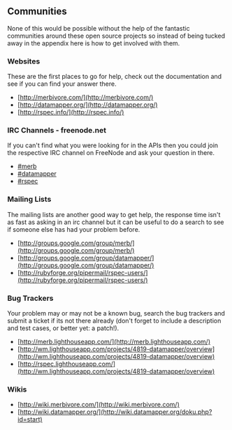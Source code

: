 ## Communities

None of this would be possible without the help of the fantastic communities around these open source projects so instead of being tucked away in the appendix here is how to get involved with them.

### Websites

These are the first places to go for help, check out the documentation and see if you can find your answer there.

* [http://merbivore.com/](http://merbivore.com/)
* [http://datamapper.org/](http://datamapper.org/)
* [http://rspec.info/](http://rspec.info/)

### IRC Channels - freenode.net

If you can't find what you were looking for in the APIs then you could join the respective IRC channel on FreeNode and ask your question in there. 

* [#merb](irc://irc.freenode.net/merb)
* [#datamapper](irc://irc.freenode.net/datamapper)
* [#rspec](irc://irc.freenode.net/rspec)

### Mailing Lists

The mailing lists are another good way to get help, the response time isn't as fast as asking in an irc channel but it can be useful to do a search to see if someone else has had your problem before.

* [http://groups.google.com/group/merb/](http://groups.google.com/group/merb/)
* [http://groups.google.com/group/datamapper/](http://groups.google.com/group/datamapper/)
* [http://rubyforge.org/pipermail/rspec-users/](http://rubyforge.org/pipermail/rspec-users/)

### Bug Trackers

Your problem may or may not be a known bug, search the bug trackers and submit a ticket if its not there already (don't forget to include a description and test cases, or better yet: a patch!).

* [http://merb.lighthouseapp.com/](http://merb.lighthouseapp.com/)
* [http://wm.lighthouseapp.com/projects/4819-datamapper/overview](http://wm.lighthouseapp.com/projects/4819-datamapper/overview)
* [http://rspec.lighthouseapp.com/](http://wm.lighthouseapp.com/projects/4819-datamapper/overview)

### Wikis

* [http://wiki.merbivore.com/](http://wiki.merbivore.com/)
* [http://wiki.datamapper.org/](http://wiki.datamapper.org/doku.php?id=start)
